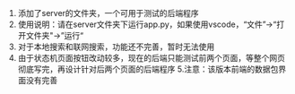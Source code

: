 1. 添加了server的文件夹，一个可用于测试的后端程序
2. 使用说明：请在server文件夹下运行app.py，如果使用vscode，“文件”->“打开文件夹"->”运行“
3. 对于本地搜索和联网搜索，功能还不完善，暂时无法使用
4. 由于状态机页面按钮改动较多，现在的后端只能测试前两个页面，等整个网页彻底写完，再设计针对后两个页面的后端程序
5.注意：该版本前端的数据包界面没有完善
